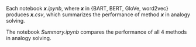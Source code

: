 Each notebook _**x**.ipynb_, where _**x**_ in {BART, BERT, GloVe, word2vec} produces _**x**.csv_, which summarizes the performance of method _**x**_ in analogy solving.

The notebook _Summary.ipynb_ compares the performance of all 4 methods in analogy solving.
